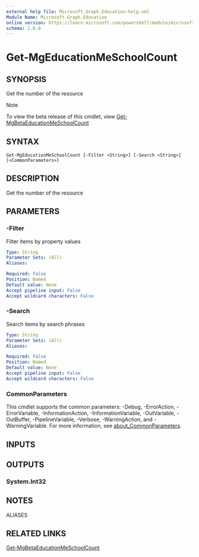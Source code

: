 ```yaml
---
external help file: Microsoft.Graph.Education-help.xml
Module Name: Microsoft.Graph.Education
online version: https://learn.microsoft.com/powershell/module/microsoft.graph.education/get-mgeducationmeschoolcount
schema: 2.0.0
---
```


# Get-MgEducationMeSchoolCount

## SYNOPSIS
Get the number of the resource

> [!NOTE]
> To view the beta release of this cmdlet, view [Get-MgBetaEducationMeSchoolCount](/powershell/module/Microsoft.Graph.Beta.Education/Get-MgBetaEducationMeSchoolCount?view=graph-powershell-beta)

## SYNTAX

```
Get-MgEducationMeSchoolCount [-Filter <String>] [-Search <String>] [<CommonParameters>]
```

## DESCRIPTION
Get the number of the resource

## PARAMETERS

### -Filter
Filter items by property values

```yaml
Type: String
Parameter Sets: (All)
Aliases:

Required: False
Position: Named
Default value: None
Accept pipeline input: False
Accept wildcard characters: False
```

### -Search
Search items by search phrases

```yaml
Type: String
Parameter Sets: (All)
Aliases:

Required: False
Position: Named
Default value: None
Accept pipeline input: False
Accept wildcard characters: False
```

### CommonParameters
This cmdlet supports the common parameters: -Debug, -ErrorAction, -ErrorVariable, -InformationAction, -InformationVariable, -OutVariable, -OutBuffer, -PipelineVariable, -Verbose, -WarningAction, and -WarningVariable. For more information, see [about_CommonParameters](http://go.microsoft.com/fwlink/?LinkID=113216).

## INPUTS

## OUTPUTS

### System.Int32
## NOTES

ALIASES

## RELATED LINKS
[Get-MgBetaEducationMeSchoolCount](/powershell/module/Microsoft.Graph.Beta.Education/Get-MgBetaEducationMeSchoolCount?view=graph-powershell-beta)

